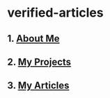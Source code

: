 # verified-articles



## 1. [About Me](/about)
## 2. [My Projects](/projects)
## 3. [My Articles](/articles)